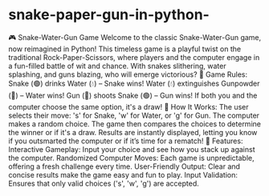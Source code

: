 # snake-paper-gun-in-python-
🎮 Snake-Water-Gun Game Welcome to the classic Snake-Water-Gun game, now reimagined in Python! This timeless game is a playful twist on the traditional Rock-Paper-Scissors, where players and the computer engage in a fun-filled battle of wit and chance. With snakes slithering, water splashing, and guns blazing, who will emerge victorious?
🐍 Game Rules:
Snake (🟢) drinks Water (💧) – Snake wins!
Water (💧) extinguishes Gunpowder (🔫) – Water wins!
Gun (🔫) shoots Snake (🟢) – Gun wins!
If both you and the computer choose the same option, it's a draw!
🧠 How It Works:
The user selects their move: 's' for Snake, 'w' for Water, or 'g' for Gun.
The computer makes a random choice.
The game then compares the choices to determine the winner or if it's a draw.
Results are instantly displayed, letting you know if you outsmarted the computer or if it’s time for a rematch!
🌟 Features:
Interactive Gameplay: Input your choice and see how you stack up against the computer.
Randomized Computer Moves: Each game is unpredictable, offering a fresh challenge every time.
User-Friendly Output: Clear and concise results make the game easy and fun to play.
Input Validation: Ensures that only valid choices ('s', 'w', 'g') are accepted.
